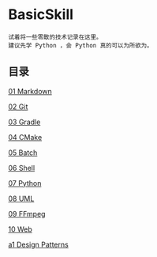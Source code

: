 # BasicSkill
```
试着将一些零散的技术记录在这里。
建议先学 Python ，会 Python 真的可以为所欲为。
```

## 目录
[01 Markdown](/subdata/01-markdown/README.md)

[02 Git](/subdata/02-git/README.md)

[03 Gradle](/subdata/03-gradle/README.md)

[04 CMake](/subdata/04-cmake/README.md)

[05 Batch](/subdata/05-batch/README.md)

[06 Shell](/subdata/06-shell/README.md)

[07 Python](/subdata/07-python/README.md)

[08 UML](/subdata/08-uml/README.md)

[09 FFmpeg](/subdata/09-ffmpeg/README.md)

[10 Web](/subdata/10-web/README.md)

[a1 Design Patterns](/subdata/a1-design-patterns/README.md)
